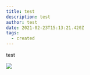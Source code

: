 ```yaml
---
title: test
description: test
author: test
date: 2021-02-23T15:13:21.420Z
tags:
  - created
---
```

test

![](/static/img/pxl_20201202_234746318.portrait.jpg)